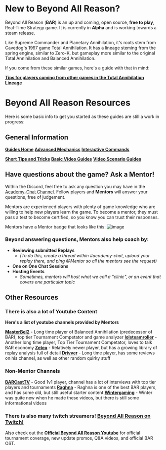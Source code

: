 # New to Beyond All Reason?

Beyond All Reason (**BAR**) is an up and coming, open source, __free to play__, Real-Time Strategy game.
It is currently in **Alpha** and is working towards a steam release.

Like Supreme Commander and Planetary Annihilation, it's roots stem from Cavedog's 1997 game Total Annihilation. It has a lineage steming from the spring engine, similar to Zero-K, but gameplay more similar to the original Total Annihilation and Balanced Annihilation.

If you come from these similar games, here's a guide with that in mind:

[**Tips for players coming from other games in the Total Annihilation Lineage**](https://www.beyondallreason.info/news/tips-for-supreme-commander-total-planetary-annihilation-players-to-quickly-grasp-bar-gameplay)

# Beyond All Reason Resources
Here is some basic info to get you started as these guides are still a work in progress:

## General Information

[**Guides Home**](https://www.beyondallreason.info/guides)
[**Advanced Mechanics**](https://www.beyondallreason.info/guide/important-knowledge-on-advanced-mechanics)
[**Interactive Commands**](https://www.beyondallreason.info/commands-20)

[**Short Tips and Tricks**](https://www.youtube.com/watch?v=68rIRKXO3us&ab_channel=UncomfortableGameShorts)
[**Basic Video Guides**](https://www.youtube.com/playlist?list=PL9ijWAhxNikJypATiYwBIx5WecRvcCNU8)
[**Video Scenario Guides**](https://www.youtube.com/playlist?list=PL9ijWAhxNikIYl_gZOyW5ri9uBU60UyZY)

## Have questions about the game? Ask a Mentor!

Within the Discord, feel free to ask any question you may have in the [Academy-Chat Channel](https://discord.com/channels/549281623154229250/1090730219356307496). Fellow players and **Mentors** will answer your questions, free of judgement.

Mentors are experienced players with plenty of game knowledge who are willing to help new players learn the game. To become a mentor, they must pass a test to become certified, so you know you can trust their responses.

Mentors have a Mentor badge that looks like this: ![image](https://github.com/Zete0/Guides/assets/47950648/89dea2ee-e40a-45ad-a7ab-a06b97c7a91d)

### Beyond answering questions, Mentors also help coach by:
- **Reviewing submitted Replays**
	- *(To do this, create a thread within #academy-chat, upload your replay there, and ping @Mentor so all the mentors see the request)*
- **One on One Chat Sessions**
- **Hosting Events**
	- *Sometimes, mentors will host what we call a "clinic", or an event that covers one particular topic*

## Other Resources
### **There is also a lot of Youtube Content**
**Here's a list of youtube channels provided by Mentors**

[**MasterBel2**](https://www.youtube.com/@MasterBel2) - Long time player of Balanced Annihilation (predecessor of BAR), top tier Tournament Competator and game analyzer
[**lolsteamroller**](https://www.youtube.com/@lolsteamroller) - Another long time player, Top Tier Tournament Competator, loves to talk BAR economy
[**Zeteo**](https://www.youtube.com/@Zeteo-/playlists?view=50&sort=dd&shelf_id=2) - Relatively newer player, but has a growing library of replay analysis full of detail
[**Drivver**](https://www.youtube.com/@drivver4470) - Long time player, has some reviews on his channel, as well as other random quirky stuff


### Non-Mentor Channels

[**BARCastTV**](https://www.youtube.com/@BARCastTV) - Good 1v1 player, channel has a lot of interviews with top tier players and tournaments
[**Raghna**](https://www.youtube.com/@raghna) - Raghna is one of the best BAR players, and has some old, but still useful starter content
[**Wintergaming**](https://www.youtube.com/playlist?list=PLUG8Uhis3FKyXyHCwoqjZyEsr4-K2G37X) - Winter was quite new when he made these videos, but there is still some informational videos

### There is also many twitch streamers! [Beyond All Reason on Twitch!](https://www.twitch.tv/directory/category/beyond-all-reason)
Also check out the [**Official Beyond All Reason Youtube**](https://www.youtube.com/@BeyondAllReason) for official tournament coverage, new update promos, Q&A videos, and official BAR OST.
